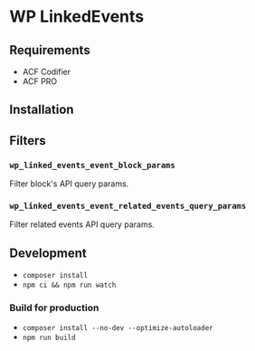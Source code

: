 # WP LinkedEvents

## Requirements

- ACF Codifier
- ACF PRO

## Installation


## Filters

### `wp_linked_events_event_block_params`

Filter block's API query params.

### `wp_linked_events_event_related_events_query_params`

Filter related events API query params.

## Development

- `composer install`
- `npm ci && npm run watch`

### Build for production

- `composer install --no-dev --optimize-autoloader`
- `npm run build`

